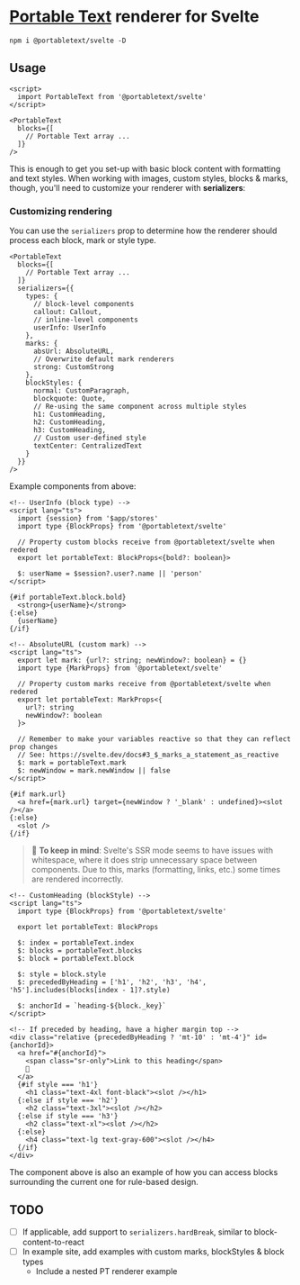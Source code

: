 # [Portable Text](https://portabletext.org) renderer for Svelte

`npm i @portabletext/svelte -D`

## Usage

```svelte
<script>
  import PortableText from '@portabletext/svelte'
</script>

<PortableText
  blocks={[
    // Portable Text array ...
  ]}
/>
```

This is enough to get you set-up with basic block content with formatting and text styles. When working with images, custom styles, blocks & marks, though, you'll need to customize your renderer with **serializers**:

### Customizing rendering

You can use the `serializers` prop to determine how the renderer should process each block, mark or style type.

```svelte
<PortableText
  blocks={[
    // Portable Text array ...
  ]}
  serializers={{
    types: {
      // block-level components
      callout: Callout,
      // inline-level components
      userInfo: UserInfo
    },
    marks: {
      absUrl: AbsoluteURL,
      // Overwrite default mark renderers
      strong: CustomStrong
    },
    blockStyles: {
      normal: CustomParagraph,
      blockquote: Quote,
      // Re-using the same component across multiple styles
      h1: CustomHeading,
      h2: CustomHeading,
      h3: CustomHeading,
      // Custom user-defined style
      textCenter: CentralizedText
    }
  }}
/>
```

Example components from above:

```svelte
<!-- UserInfo (block type) -->
<script lang="ts">
  import {session} from '$app/stores'
  import type {BlockProps} from '@portabletext/svelte'

  // Property custom blocks receive from @portabletext/svelte when redered
  export let portableText: BlockProps<{bold?: boolean}>

  $: userName = $session?.user?.name || 'person'
</script>

{#if portableText.block.bold}
  <strong>{userName}</strong>
{:else}
  {userName}
{/if}
```

```svelte
<!-- AbsoluteURL (custom mark) -->
<script lang="ts">
  export let mark: {url?: string; newWindow?: boolean} = {}
  import type {MarkProps} from '@portabletext/svelte'

  // Property custom marks receive from @portabletext/svelte when redered
  export let portableText: MarkProps<{
    url?: string
    newWindow?: boolean
  }>

  // Remember to make your variables reactive so that they can reflect prop changes
  // See: https://svelte.dev/docs#3_$_marks_a_statement_as_reactive
  $: mark = portableText.mark
  $: newWindow = mark.newWindow || false
</script>

{#if mark.url}
  <a href={mark.url} target={newWindow ? '_blank' : undefined}><slot /></a>
{:else}
  <slot />
{/if}
```

> 📌 **To keep in mind**: Svelte's SSR mode seems to have issues with whitespace, where it does strip unnecessary space between components. Due to this, marks (formatting, links, etc.) some times are rendered incorrectly.

```svelte
<!-- CustomHeading (blockStyle) -->
<script lang="ts">
  import type {BlockProps} from '@portabletext/svelte'

  export let portableText: BlockProps

  $: index = portableText.index
  $: blocks = portableText.blocks
  $: block = portableText.block

  $: style = block.style
  $: precededByHeading = ['h1', 'h2', 'h3', 'h4', 'h5'].includes(blocks[index - 1]?.style)

  $: anchorId = `heading-${block._key}`
</script>

<!-- If preceded by heading, have a higher margin top -->
<div class="relative {precededByHeading ? 'mt-10' : 'mt-4'}" id={anchorId}>
  <a href="#{anchorId}">
    <span class="sr-only">Link to this heading</span>
    🔗
  </a>
  {#if style === 'h1'}
    <h1 class="text-4xl font-black"><slot /></h1>
  {:else if style === 'h2'}
    <h2 class="text-3xl"><slot /></h2>
  {:else if style === 'h3'}
    <h2 class="text-xl"><slot /></h2>
  {:else}
    <h4 class="text-lg text-gray-600"><slot /></h4>
  {/if}
</div>
```

The component above is also an example of how you can access blocks surrounding the current one for rule-based design.

## TODO

- [ ] If applicable, add support to `serializers.hardBreak`, similar to block-content-to-react
- [ ] In example site, add examples with custom marks, blockStyles & block types
  - Include a nested PT renderer example
